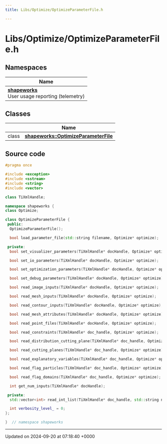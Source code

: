 ```yaml
---
title: Libs/Optimize/OptimizeParameterFile.h

---
```


# Libs/Optimize/OptimizeParameterFile.h



## Namespaces

| Name           |
| -------------- |
| **[shapeworks](../Namespaces/namespaceshapeworks.md)** <br>User usage reporting (telemetry)  |

## Classes

|                | Name           |
| -------------- | -------------- |
| class | **[shapeworks::OptimizeParameterFile](../Classes/classshapeworks_1_1OptimizeParameterFile.md)**  |




## Source code

```cpp
#pragma once

#include <exception>
#include <sstream>
#include <string>
#include <vector>

class TiXmlHandle;

namespace shapeworks {
class Optimize;

class OptimizeParameterFile {
 public:
  OptimizeParameterFile();

  bool load_parameter_file(std::string filename, Optimize* optimize);

 private:
  bool set_visualizer_parameters(TiXmlHandle* docHandle, Optimize* optimize);

  bool set_io_parameters(TiXmlHandle* docHandle, Optimize* optimize);

  bool set_optimization_parameters(TiXmlHandle* docHandle, Optimize* optimize);

  bool set_debug_parameters(TiXmlHandle* docHandle, Optimize* optimize);

  bool read_image_inputs(TiXmlHandle* docHandle, Optimize* optimize);

  bool read_mesh_inputs(TiXmlHandle* docHandle, Optimize* optimize);

  bool read_contour_inputs(TiXmlHandle* docHandle, Optimize* optimize);

  bool read_mesh_attributes(TiXmlHandle* docHandle, Optimize* optimize);

  bool read_point_files(TiXmlHandle* docHandle, Optimize* optimize);

  bool read_constraints(TiXmlHandle* doc_handle, Optimize* optimize);

  bool read_distribution_cutting_plane(TiXmlHandle* doc_handle, Optimize* optimize);

  bool read_cutting_planes(TiXmlHandle* doc_handle, Optimize* optimize);

  bool read_explanatory_variables(TiXmlHandle* doc_handle, Optimize* optimize);

  bool read_flag_particles(TiXmlHandle* doc_handle, Optimize* optimize);

  bool read_flag_domains(TiXmlHandle* doc_handle, Optimize* optimize);

  int get_num_inputs(TiXmlHandle* docHandle);

 private:
  std::vector<int> read_int_list(TiXmlHandle* doc_handle, std::string name);

  int verbosity_level_ = 0;
};

}  // namespace shapeworks
```


-------------------------------

Updated on 2024-09-20 at 07:18:40 +0000
